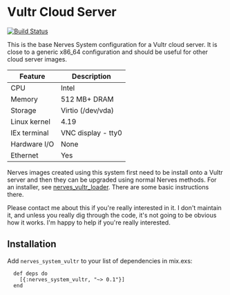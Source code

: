 # Vultr Cloud Server
[![Build Status](https://travis-ci.org/nerves-project/nerves_system_vultr.png?branch=master)](https://travis-ci.org/nerves-project/nerves_system_vultr)

This is the base Nerves System configuration for a Vultr cloud server. It is close to a generic x86_64
configuration and should be useful for other cloud server images.

| Feature              | Description                     |
| -------------------- | ------------------------------- |
| CPU                  | Intel                           |
| Memory               | 512 MB+ DRAM                    |
| Storage              | Virtio (/dev/vda)               |
| Linux kernel         | 4.19                            |
| IEx terminal         | VNC display - tty0              |
| Hardware I/O         | None                            |
| Ethernet             | Yes                             |

Nerves images created using this system first need to be install onto a Vultr
server and then they can be upgraded using normal Nerves methods. For an
installer, see
[nerves_vultr_loader](https://github.com/fhunleth/fhunleth-buildroot-experiments/tree/master/board/nerves_vultr_loader).
There are some basic instructions there.

Please contact me about this if you're really interested in it. I don't
maintain it, and unless you really dig through the code, it's not going
to be obvious how it works. I'm happy to help if you're really interested.

## Installation

Add `nerves_system_vultr` to your list of dependencies in mix.exs:

```
  def deps do
    [{:nerves_system_vultr, "~> 0.1"}]
  end
```
